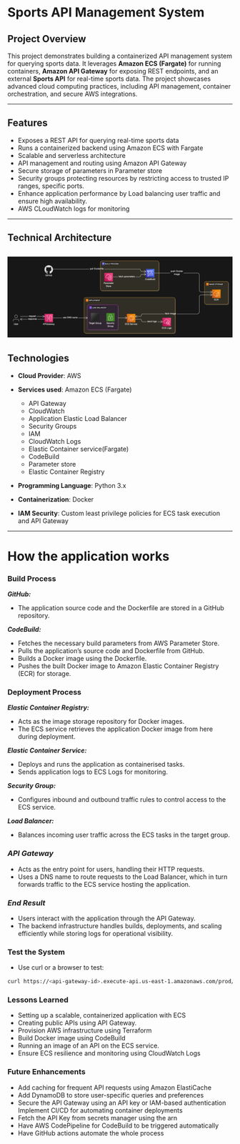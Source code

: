 # Sports API Management System

## **Project Overview**
This project demonstrates building a containerized API management system for querying sports data. It leverages **Amazon ECS (Fargate)** for running containers, **Amazon API Gateway** for exposing REST endpoints, and an external **Sports API** for real-time sports data. The project showcases advanced cloud computing practices, including API management, container orchestration, and secure AWS integrations.

---

## **Features**
- Exposes a REST API for querying real-time sports data
- Runs a containerized backend using Amazon ECS with Fargate
- Scalable and serverless architecture
- API management and routing using Amazon API Gateway
- Secure storage of parameters in Parameter store
- Security groups protecting resources by restricting access to trusted IP ranges, specific ports.
- Enhance application performance by Load balancing user traffic and ensure high availability.
 - AWS CLoudWatch logs for monitoring
---

## **Technical Architecture**
![Alt Text](/Week-2-Day-1/containerized-sports-api/diagram-export-24-01-2025-23_58_44.png)
---

## **Technologies**
- **Cloud Provider**: AWS
- **Services used**: Amazon ECS (Fargate)
  - API Gateway 
  - CloudWatch
  - Application Elastic Load Balancer
  - Security Groups
  - IAM
  - CloudWatch Logs
  - Elastic Container service(Fargate)
  - CodeBuild
  - Parameter store
  - Elastic Container Registry

- **Programming Language**: Python 3.x
- **Containerization**: Docker
- **IAM Security**: Custom least privilege policies for ECS task execution and API Gateway

---

# **How the application works**

### **Build Process**

***GitHub:*** 
- The application source code and the Dockerfile are stored in a GitHub repository.

***CodeBuild:***
- Fetches the necessary build parameters from AWS Parameter Store.
- Pulls the application’s source code and Dockerfile from GitHub.
- Builds a Docker image using the Dockerfile.
- Pushes the built Docker image to Amazon Elastic Container Registry (ECR) for storage.

### **Deployment Process**
	
***Elastic Container Registry:***
- Acts as the image storage repository for Docker images.
- The ECS service retrieves the application Docker image from here during deployment.

***Elastic Container Service:***
- Deploys and runs the application as containerised tasks.
- Sends application logs to ECS Logs for monitoring.

***Security Group:***
- Configures inbound and outbound traffic rules to control access to the ECS service.

***Load Balancer:***
- Balances incoming user traffic across the ECS tasks in the target group.

### ***API Gateway***
- Acts as the entry point for users, handling their HTTP requests.
- Uses a DNS name to route requests to the Load Balancer, which in turn forwards traffic to the ECS service hosting the application.

### ***End Result***
- Users interact with the application through the API Gateway.
- The backend infrastructure handles builds, deployments, and scaling efficiently while storing logs for operational visibility.

### **Test the System**
- Use curl or a browser to test:
```bash
curl https://<api-gateway-id>.execute-api.us-east-1.amazonaws.com/prod/sports
```

### **Lessons Learned**
- Setting up a scalable, containerized application with ECS
- Creating public APIs using API Gateway.
- Provision AWS infrastructure using Terraform
- Build Docker image using CodeBuild
- Running   an image of an API on the ECS service.
- Ensure ECS resilience and monitoring using CloudWatch Logs

### **Future Enhancements**
- Add caching for frequent API requests using Amazon ElastiCache
- Add DynamoDB to store user-specific queries and preferences
- Secure the API Gateway using an API key or IAM-based authentication
Implement CI/CD for automating container deployments
- Fetch the API Key from secrets manager using the arn
- Have AWS CodePipeline for CodeBuild to be triggered automatically
- Have GitHub actions automate the whole process


